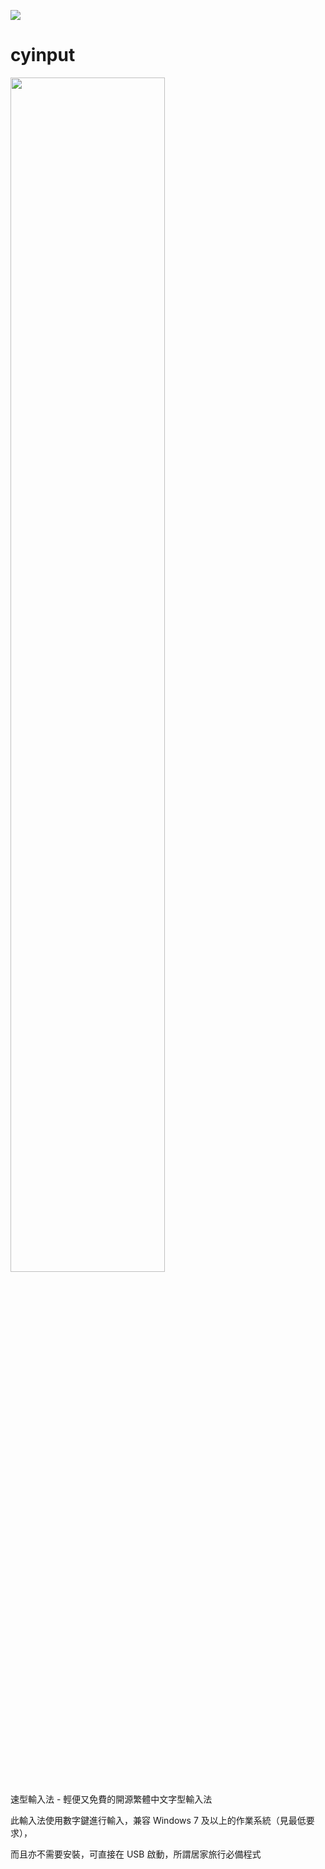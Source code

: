 <img src="https://raw.githubusercontent.com/tobychui/cyinput/master/image/header.png"></img>
# cyinput
<img src="https://raw.githubusercontent.com/tobychui/cyinput/master/image/banner.png" width="70%"></img>

速型輸入法 - 輕便又免費的開源繁體中文字型輸入法

此輸入法使用數字鍵進行輸入，兼容 Windows 7 及以上的作業系統（見最低要求），

而且亦不需要安裝，可直接在 USB 啟動，所謂居家旅行必備程式

